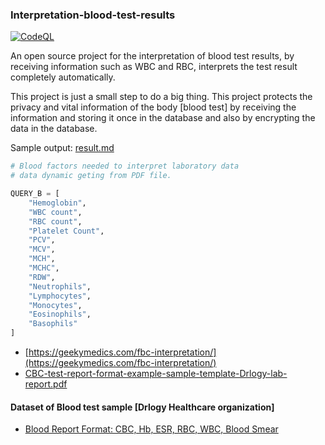 ### Interpretation-blood-test-results
[![CodeQL](https://github.com/Mehranalam/Interpretation-blood-test-results/actions/workflows/codeql.yml/badge.svg)](https://github.com/Mehranalam/Interpretation-blood-test-results/actions/workflows/codeql.yml)


An open source project for the interpretation of blood test results, by receiving information such as WBC and RBC, interprets the test result completely automatically.

This project is just a small step to do a big thing. This project protects the privacy and vital information of the body [blood test] by receiving the information and storing it once in the database and also by encrypting the data in the database.

Sample output: [result.md](result.md)

```python
# Blood factors needed to interpret laboratory data 
# data dynamic geting from PDF file.

QUERY_B = [
    "Hemoglobin",
    "WBC count",
    "RBC count",
    "Platelet Count",
    "PCV",
    "MCV",
    "MCH",
    "MCHC",
    "RDW",
    "Neutrophils",
    "Lymphocytes",
    "Monocytes",
    "Eosinophils",
    "Basophils"
]
```

- [https://geekymedics.com/fbc-interpretation/](https://geekymedics.com/fbc-interpretation/)
- [CBC-test-report-format-example-sample-template-Drlogy-lab-report.pdf](https://github.com/Mehranalam/Interpretation-blood-test-results/blob/main/assets/input/CBC-test-report-format-example-sample-template-Drlogy-lab-report.pdf)


#### Dataset of Blood test sample [Drlogy Healthcare organization]

- [Blood Report Format: CBC, Hb, ESR, RBC, WBC, Blood Smear ](https://drlogy.com/blog/blood-report-format)
